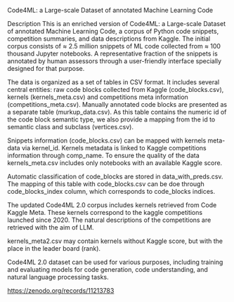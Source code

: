 Code4ML: a Large-scale Dataset of annotated Machine Learning Code

Description
This is an enriched version of Code4ML: a Large-scale Dataset of annotated Machine Learning Code, a corpus of Python code snippets, competition summaries, and data descriptions from Kaggle. The initial corpus consists of ≈ 2.5 million snippets of ML code collected from ≈ 100 thousand Jupyter notebooks. A representative fraction of the snippets is annotated by human assessors through a user-friendly interface specially designed for that purpose. 

The data is organized as a set of tables in CSV format. It includes several central entities: raw code blocks collected from Kaggle (code_blocks.csv), kernels (kernels_meta.csv) and competitions meta information (competitions_meta.csv). Manually annotated code blocks are presented as a separate table (murkup_data.csv). As this table contains the numeric id of the code block semantic type, we also provide a mapping from the id to semantic class and subclass (vertices.csv).

Snippets information (code_blocks.csv) can be mapped with kernels meta-data via kernel_id. Kernels metadata is linked to Kaggle competitions information through comp_name. To ensure the quality of the data kernels_meta.csv includes only notebooks with an available Kaggle score.

Automatic classification of code_blocks are stored in data_with_preds.csv. The mapping of this table with code_blocks.csv can be doe through code_blocks_index column, which corresponds to code_blocks indices.

The updated Code4ML 2.0 corpus includes kernels retrieved from Code Kaggle Meta. These kernels correspond to the kaggle competitions launched since 2020. The natural descriptions of the competitions are retrieved with the aim of LLM. 

kernels_meta2.csv may contain kernels without Kaggle score, but with the place in the leader board (rank).

Code4ML 2.0 dataset can be used for various purposes, including training and evaluating models for code generation, code understanding, and natural language processing tasks. 

https://zenodo.org/records/11213783
